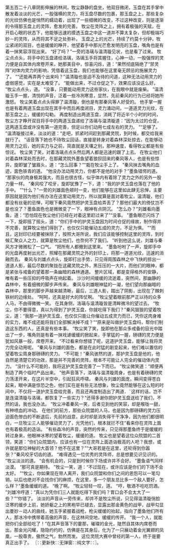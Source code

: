 第五百二十八章阴影伸展的林间，牧尘静静的盘坐，他双目微闭，玉盘在其手掌中散发着淡淡的光芒，一股强横的灵力，将玉盘尽数的包裹，那玉盘之上，那些复杂的光纹仿佛也是悄然的蠕动着，出现了一些细微的改变，不过这种改变，则是逐渐的令得那玉盘上的灵阵，愈发的完善。
牧尘在灵阵之上，拥有着极强的天赋，在开启心眼的状态下，他能够迅速的摸透玉盘之中这一道并不算太复杂，但却极端巧妙－的灵阵，从而将其不足之处弥补。
玉盘之上的光芒，持续了约莫十分钟，牧尘紧闭的双目，也是缓缓的睁开，他望着手中那光芒愈发明亮的玉盘，嘴角也是有着一抹笑容浮现出来。
“好了吗？”一旁的洛璃与温清璇见状，也是看了过来。
牧尘点点头，将手中的玉盘递给洛璃，洛璃玉手将其握住，心神一动，一股强悍的灵力便是自其体内席卷开来，她那美目中，惊喜闪烁，道：“果然彻底隔绝了“禁灵阵”对体内灵力的影响，凭借着这玉盘，我们也能够在这里毫无顾忌的施展灵力了。
”“还能再弄两个出来吗？”温清璇也是迫不及待的问道，这种无法动用灵力的虚弱感觉，实在是太难受了。
“能做出来，不过仓促之下，效果应该没这么好。
”牧尘点点头，道。
“没事，只要能动用灵力这些家伙，在我眼中就是废柴。
”温清璇玉手一握，清悦的声音，泛着一些冷冽寒意，显然，先前秦风的行为已经将她所激怒。
牧尘笑着点点头得罪了温清璇，倒也是有那秦风等人好受的。
他手掌一握也是有着两道玉盘出现在其手中而后再度闭目，灵力涌动间，一道道灵力光纹，在那玉盘之上，缓缓的勾勒。
再度制造出两道玉盘，消耗了将近半个小时的时间，牧尘方才睁开双目将手中的两道玉盘递给了洛璃与温清璇道：“因为太过的仓促，这两道玉盘或许没有第一道完善，但足以你们动用七成左右的灵力。
”“足够了。
”温清璇接过来，淡淡的道：“走吧，抓紧时间赶到那藏灵院，到时候，都交给我来就行了。
”话音落下她也不待牧尘回话，直接是转身对着森林深处掠去，在能够动用灵力之后，她的实力与之前，简直就是天壤之别，那种速度，看得牧尘都是有些惊诧。
牧尘笑了笑，对着洛璃点点头然后两人都是迅速的跟了上去。
在牧尘他们对着森林深处而去时，在那藏灵院外墨鱼望着狼狈回来的秦风等人，也是有些惊异，旋即皱了皱眉头，道：“怎么回事？”“栽在牧尘手上了。
”秦风抹去嘴角的血迹，面色铁青的道。
“他没办法动用灵力，你都不是他的对手？”墨鱼错愕的道。
“那家伙的肉身极其强大，而且也很古怪，似乎体内有着除了灵力之外的另外一股力量一样。
”秦风咬了咬牙，旋即犹豫了一下，道：“我的护灵玉盘也落在了他的手中。
”“什么？”一旁的刘雄面色顿时一变，他们能够在这里如此肆无忌惮，主要原因就是因为他们有办法在这里动用灵力，所以就算是面对着牧尘，温清璇，他们都没有丝毫的忌惮，可眼下秦风竟然把护灵玉盘给弄丢了？那他们最大的倚仗岂不是也没了？墨鱼面色也是微微变了一下，眼神有点阴沉。
“怎么办？”刘雄看向墨鱼，道：“恐怕现在牧尘他们已经在对着这里赶过来了”“没事。
”墨鱼眼芒闪烁了一下，旋即摇了摇头，道：“你们手中的护灵玉盘因为时间仓促的缘故，制作得并不完善，就算牧尘他们得到了，也仅仅只能催动五成的灵力，不足为惧。
”“而且，这封印已经要被抹除了，按照大哥所说，我们应该能够控制这里的灵阵，到时候汇聚众人之力，就算是牧尘他们，也奈何不了我们。
”听到他这么说，刘雄与秦风方才微微松了一口气。
“把所有人都撤到这里来。
”墨鱼吩咐了一声，旋即手中的光盘再度射出光芒，照耀在那藏灵院之外的封印上，将那一道道光纹，迅速的消融而去。
秦风与刘雄点点头，旋即打出手势，只见得周围森林之中飞快的掠出一道道人影，最后尽数的聚拢在这藏灵院之外，黑压压的一大片，而他们的眼神，都是紧张与戒备的望着那一条幽暗的森林通道。
整片区域，都是变得格外的安静，唯有着一些压抑的呼吸声在响起着。
沙沙时间缓缓的流逝着，突然间，那幽静的森林中，有着细微的脚步声传来。
秦风与刘雄眼神猛的一凝，他们望向那幽暗的森林中，那里的脚步声越来越清晰，最后，三道人影，踏出了阴影，出现在了棘刺铁树的边缘处。
“呵呵，还真是好大的阵仗啊。
”牧尘望着眼前那严正以待的众多人马，不由得微微一笑。
在其身侧，洛璃与温清璇皆是清眸微冷的望过去。
“牧尘，你不要得意，真以为得到了护灵玉盘，你就吃得下我们？”秦风狠狠的望着牧尘，道：“我那一道护灵玉盘，也仅仅只能让你催动五成灵力而已，凭你这肉身难的实力，难不成还能将我们全部解决掉不成？”“原来是叫做护灵玉盘吗，帮你们制造这东西的人，还真是有些本事。
”牧尘笑了笑，旋即他在那众多戒备的目光中踏出了一步，嘴角则是有着一抹戏谑缓缓的掀起来，手掌猛的一握，磅礴的灵力便是犹如风暴一般，席卷开来。
“不过看来你想错了呢，这道护灵玉盘，能够让我将灵力完全动用呢。
”秦风与刘雄的面色，都是在此时猛的剧变起来，他们难以置信的望着牧尘周身那磅礴的灵力。
“不可能！”秦风骇然的道，那护灵玉盘是他的，他自然是清楚它的功效，那是并不完善的灵阵，根本不可能让人完全的催动体内灵力。
“没什么不可能的，我将这护灵玉盘完善了一下而已。
”牧尘微笑道：“顺便再制造了两个临时产品出来。
”他声音落下，洛璃与温清璇周身，也是有着磅礴的灵力荡漾开来，在这片半空中，引起狂风呼啸。
秦风与刘雄的面庞，瞬间变得苍白起来，眼中满是惊恐之色，他们实在是有些无法想象，牧尘竟然能够在这么短的时间中，不仅将一道护灵玉盘给完善，而且还再度制造出了两道．¨这样的话，岂不是连温清璇与洛璃，都恢复了一些实力？“还得多谢你把护灵玉盘送给了我们，不然的话，我也没办法。
”牧尘冲着秦风一笑，后者见到他的笑容，却是喉咙一甜，有种喷血的冲动。
在他们的前方，那些众院盟的人马，也是因为那磅礴的灵力压迫面色惨白的不断退后，先前的战意，此时却是消失得干干净净，因为他们都很明白，一旦牧尘三人能够催动灵力了，光凭他们，根本就拦不住“看来你在灵阵上面也有着极高的造诣。
”有些森冷的声音，突然的传来，只见得那墨鱼终于是缓缓的转过身来，他眼神冰寒的望着牧尘，缓缓的道。
牧尘也是望着这位众院盟的二首领，笑道：“你们众院盟内，应该也有一位在灵阵上面造诣极高的人吧？我想，或许就是那位神秘的大首领？他不在这里？”“大哥若是在这里，还轮得到你嚣张？”秦风咬牙切齿的道。
“难得遇见一位优秀的灵阵师，总是想要见识见识的。
”牧尘淡淡的道。
“会有机会的，只是到时候你下场或许并不会好。
”墨鱼语气同样淡漠。
“那可真是期待。
”牧尘一笑，道：“不过现在，或许应该是你们的下场不会太好。
”“牧尘，你如果现在带人离开，我们众院盟和你们之间的恩怨可以一笔勾销，以后也绝对不会找你们的麻烦，在这里，多一个朋友总比多一个敌人要好，怎么样？”墨鱼缓缓的道。
“晚了啊。
”牧尘轻轻一叹，道。
“哼，敬酒不吃吃罚酒。
”刘雄冷哼道：“真以为凭你们三人就能吃得下我们吗？胃口会不会太大了一些？”“你错了。
淡淡的声音从一旁传来，却并不是牧尘所说，只见得温清璇俏脸泛寒的缓步上前，她娇躯之上的黑袍早已褪去，显露出那金黄色的战甲，战甲勾显出曼妙－动人的曲线，她玉手紧握着战枪，枪尖缓缓的抬起，指向了墨鱼他们所有人，那冰冷中携带着高傲的声音，在这林间空地，缓缓的传开。
“我一个人，就能把你们全部给吃了！”在其声音落下的霎那，璀璨的金光，陡然自其体内席卷而出，那金光闪耀，隐隐约约的，仿佛是在其身后，化为了一只展动着金光翼翅的凤凰，一股尊贵，傲然之气，勃然而发。
这位灵院大赛中曾经的第一人，终于是要真正出手了。
〖∷更新快∷无弹窗∷纯文字∷〗。
